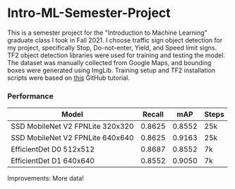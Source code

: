 # Intro-ML-Semester-Project
This is a semester project for the "Introduction to Machine Learning" graduate class I took in Fall 2021. I choose traffic sign object detection for my project, specifically Stop, Do-not-enter, Yield, and Speed limit signs. TF2 object detection libraries were used for training and testing the model. The dataset was manually collected from Google Maps, and bounding boxes were generated using ImgLib. Training setup and TF2 installation scripts were based on [this](https://github.com/nicknochnack/TFODCourse/blob/main/2.%20Training%20and%20Detection.ipynb) GitHub tutorial.

### Performance
|              Model               | Recall |   mAP  | Steps |
|----------------------------------|--------|--------|-------|
| SSD MobileNet V2 FPNLite 320x320 | 0.8625 | 0.8552 |  25k  |
| SSD MobileNet V2 FPNLite 640x640 | 0.8625 | 0.9163 |  25k  |
| EfficientDet D0 512x512          | 0.8687 | 0.8552 |  7k   |
| EfficientDet D1 640x640          | 0.8552 | 0.9050 |  7k   |

Improvements: More data!
